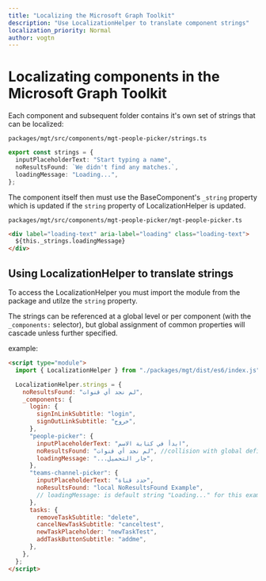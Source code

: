 ```yaml
---
title: "Localizing the Microsoft Graph Toolkit"
description: "Use LocalizationHelper to translate component strings"
localization_priority: Normal
author: vogtn
---
```


# Localizating components in the Microsoft Graph Toolkit

Each component and subsequent folder contains it's own set of strings that can be
localized:

`packages/mgt/src/components/mgt-people-picker/strings.ts`

```ts
export const strings = {
  inputPlaceholderText: "Start typing a name",
  noResultsFound: `We didn't find any matches.`,
  loadingMessage: "Loading...",
};
```

The component itself then must use the BaseComponent's `_string` property which is updated if the `string` property of LocalizationHelper is updated.

`packages/mgt/src/components/mgt-people-picker/mgt-people-picker.ts`

```html
<div label="loading-text" aria-label="loading" class="loading-text">
  ${this._strings.loadingMessage}
</div>
```

## Using LocalizationHelper to translate strings

To access the LocalizationHelper you must import the module from the package and utilze the `string` property.

The strings can be referenced at a global level or per component (with the `_components:` selector), but global assignment of common properties will cascade unless further specified.

example:

```html
<script type="module">
  import { LocalizationHelper } from "./packages/mgt/dist/es6/index.js";

  LocalizationHelper.strings = {
    noResultsFound: "لم نجد أي قنوات",
    _components: {
      login: {
        signInLinkSubtitle: "login",
        signOutLinkSubtitle: "خروج",
      },
      "people-picker": {
        inputPlaceholderText: "ابدأ في كتابة الاسم",
        noResultsFound: "لم نجد أي قنوات", //collision with global defined noResultsFound will overwrite with local result
        loadingMessage: "...جار التحميل",
      },
      "teams-channel-picker": {
        inputPlaceholderText: "حدد قناة",
        noResultsFound: "local NoResultsFound Example",
        // loadingMessage: is default string "Loading..." for this example since not defined globally or locally
      },
      tasks: {
        removeTaskSubtitle: "delete",
        cancelNewTaskSubtitle: "canceltest",
        newTaskPlaceholder: "newTaskTest",
        addTaskButtonSubtitle: "addme",
      },
    },
  };
</script>
```
